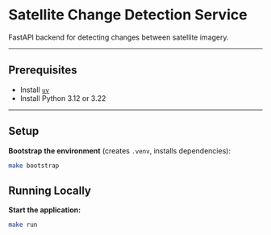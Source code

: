 # Satellite Change Detection Service

FastAPI backend for detecting changes between satellite imagery.

---

## Prerequisites

- Install [`uv`](https://github.com/astral-sh/uv)
- Install Python 3.12 or 3.22

---

## Setup

**Bootstrap the environment** (creates `.venv`, installs dependencies):

   ```bash
   make bootstrap
   ```

## Running Locally

**Start the application:**

   ```bash
   make run
   ```
